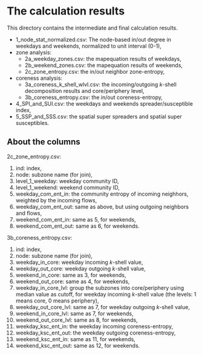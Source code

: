 # The calculation results

This directory contains the intermediate and final calculation results. 

- 1_node_stat_normalized.csv: The node-based in/out degree in weekdays and weekends, normalized to unit interval (0-1), 
- zone analysis:
  - 2a_weekday_zones.csv: the mapequation results of weekdays, 
  - 2b_weekend_zones.csv: the mapequation results of weekends, 
  - 2c_zone_entropy.csv: the in/out neighbor zone-entropy, 
- coreness analysis: 
  - 3a_coreness_k_shell_wlvl.csv: the incoming/outgoing $k$-shell decomposition results and core/periphery level, 
  - 3b_coreness_entropy.csv: the in/out coreness-entropy, 
- 4_SPI_and_SUI.csv: the weekdays and weekends spreader/susceptible index, 
- 5_SSP_and_SSS.csv: the spatial super spreaders and spatial super susceptibles. 



## About the columns 

2c_zone_entropy.csv: 

1. ind: index, 
2. node: subzone name (for join), 
3. level_1_weekday: weekday community ID, 
4. level_1_weekend: weekend community ID, 
5. weekday_com_ent_in: the community entropy of incoming neighhors, weighted by the incoming flows, 
6. weekday_com_ent_out: same as above, but using outgoing neighbors and flows, 
7. weekend_com_ent_in: same as 5, for weekends, 
8. weekend_com_ent_out: same as 6, for weekends. 



3b_coreness_entropy.csv: 

1. ind: index, 
2. node: subzone name (for join), 
3. weekday_in_core: weekday incoming $k$-shell value, 
4. weekday_out_core: weekday outgoing $k$-shell value, 
5. weekend_in_core: same as 3, for weekends, 
6. weekend_out_core: same as 4, for weekends, 
7. weekday_in_core_lvl: group the subzones into core/periphery using median value as cutoff, for weekday incoming $k$-shell value (the levels: $1$ means core, $0$ means periphery), 
8. weekday_out_core_lvl: same as 7, for weekday outgoing $k$-shell value,
9. weekend_in_core_lvl: same as 7, for weekends, 
10. weekend_out_core_lvl: same as 8, for weekends, 
11. weekday_ksc_ent_in: the weekday incoming coreness-entropy,  
12. weekday_ksc_ent_out: the weekday outgoing coreness-entropy,  
13. weekend_ksc_ent_in: same as 11, for weekends, 
14. weekend_ksc_ent_out: same as 12, for weekends. 




